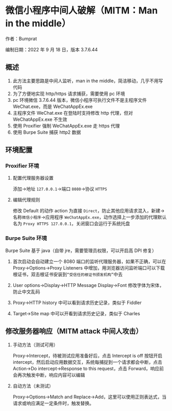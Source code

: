 # 微信小程序中间人破解（MITM：Man in the middle）

作者：Bumprat

编制日期：2022 年 9 月 18 日，版本 3.7.6.44

## 概述

1. 此方法主要思路是中间人监听，man in the middle，简洁移动，几乎不用写代码
1. 为了方便地实现 http/https 请求捕获，需要使用 pc 环境
1. pc 环境微信 3.7.6.44 版本，微信小程序可执行文件不是主程序文件 WeChat.exe，而是 WeChatAppEx.exe
1. 主程序文件 WeChat.exe 在登陆时支持修改 http 代理，但对 WeChatAppEx.exe 不生效
1. 使用 Proxifier 强制 WeChatAppEx.exe 走 https 代理
1. 使用 Burpe Suite 捕获 http2 数据

## 环境配置

### Proxifier 环境

1.  配置代理服务器设置

    添加->地址 `127.0.0.1`->端口 `8080`->协议 `HTTPS`

1.  编辑代理规则

    修改 Default 的动作 action 为直接 `Direct`，防止其他应用请求混入，新建->名称`微信小程序`->应用程序 `WeChatAppEx.exe`，动作选择上一步添加的代理默认名为 `Proxy HTTPS 127.0.0.1`，关闭窗口会运行于系统托盘

### Burpe Suite 环境

Burpe Suite 基于 java（自带 jre，需要管理员权限，可以开启高 DPI 修复）

1.  首次启动会自动建立一个 8080 端口的监听代理服务器，如果不正确，可以在 Proxy->Options->Proxy Listeners 中增加，用浏览器访问监听端口可以下载根证书，双击根证书安装到`“受信任的根证书颁发机构”`中去

1.  User options->Display->HTTP Message Display->Font 修改字体为宋体，防止中文乱码

1.  Proxy->HTTP history 中可以看到请求历史记录，类似于 Fiddler

1.  Target->Site map 中可以开看到请求历史记录，类似于 Charles

## 修改服务器响应（MITM attack 中间人攻击）

1.  手动方法（测试可用）

    Proxy->Intercept，待被测试应用准备好后，点击 Intercept is off 按钮开启 intercept，然后启动应用数据交互，系统每捕捉到一个请求都会中断，点击 Action->Do intercept->Response to this request，点击 Forward，响应前会再次触发中断，响应内容可以编辑

2.  自动方法（未测试）

    Proxy->Options->Match and Replace->Add，这里可以使用正则表达式，当请求或响应满足一定条件时，触发替换。
